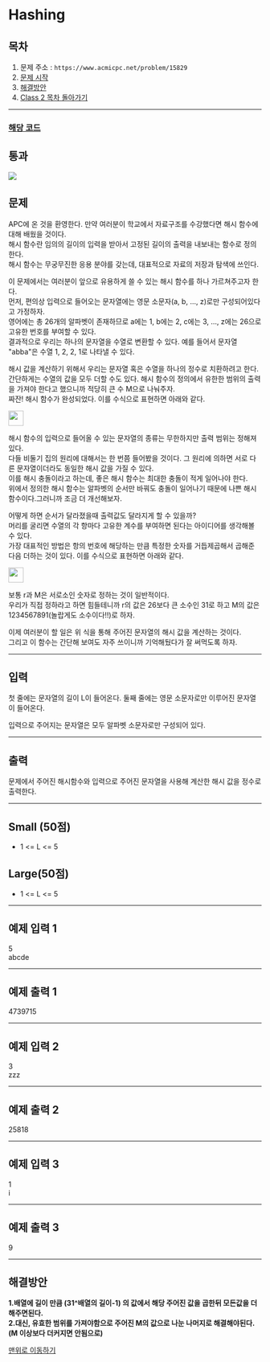 # Hashing

## 목차

1. 문제 주소 : `https://www.acmicpc.net/problem/15829`
2. [문제 시작](#문제)
3. [해결방안](#해결방안)
4. [Class 2 목차 돌아가기](../README.md)
___

### [해당 코드](./Hashing.java)

## 통과

<img src="https://github.com/user-attachments/assets/9732ad98-ddae-4164-8f52-dee987dc0458">

## 문제

APC에 온 것을 환영한다. 만약 여러분이 학교에서 자료구조를 수강했다면 해시 함수에 대해 배웠을 것이다.<br>
해시 함수란 임의의 길이의 입력을 받아서 고정된 길이의 출력을 내보내는 함수로 정의한다.<br>
해시 함수는 무궁무진한 응용 분야를 갖는데, 대표적으로 자료의 저장과 탐색에 쓰인다.

이 문제에서는 여러분이 앞으로 유용하게 쓸 수 있는 해시 함수를 하나 가르쳐주고자 한다.<br>
먼저, 편의상 입력으로 들어오는 문자열에는 영문 소문자(a, b, ..., z)로만 구성되어있다고 가정하자.<br>
영어에는 총 26개의 알파벳이 존재하므로 a에는 1, b에는 2, c에는 3, ..., z에는 26으로 고유한 번호를 부여할 수 있다.<br>
결과적으로 우리는 하나의 문자열을 수열로 변환할 수 있다. 예를 들어서 문자열 "abba"은 수열 1, 2, 2, 1로 나타낼 수 있다.

해시 값을 계산하기 위해서 우리는 문자열 혹은 수열을 하나의 정수로 치환하려고 한다.<br>
간단하게는 수열의 값을 모두 더할 수도 있다. 해시 함수의 정의에서 유한한 범위의 출력을 가져야 한다고 했으니까 적당히 큰 수 M으로 나눠주자.<br>
짜잔! 해시 함수가 완성되었다. 이를 수식으로 표현하면 아래와 같다.

<img src="https://github.com/user-attachments/assets/1857abff-322d-48c0-916d-b9b4117ddf78" width="30px">

해시 함수의 입력으로 들어올 수 있는 문자열의 종류는 무한하지만 출력 범위는 정해져있다.<br>
다들 비둘기 집의 원리에 대해서는 한 번쯤 들어봤을 것이다. 그 원리에 의하면 서로 다른 문자열이더라도 동일한 해시 값을 가질 수 있다.<br>
이를 해시 충돌이라고 하는데, 좋은 해시 함수는 최대한 충돌이 적게 일어나야 한다.<br>
위에서 정의한 해시 함수는 알파벳의 순서만 바꿔도 충돌이 일어나기 때문에 나쁜 해시 함수이다.그러니까 조금 더 개선해보자.

어떻게 하면 순서가 달라졌을때 출력값도 달라지게 할 수 있을까?<br>
머리를 굴리면 수열의 각 항마다 고유한 계수를 부여하면 된다는 아이디어를 생각해볼 수 있다.<br>
가장 대표적인 방법은 항의 번호에 해당하는 만큼 특정한 숫자를 거듭제곱해서 곱해준 다음 더하는 것이 있다. 이를 수식으로 표현하면 아래와 같다.

<img src="https://github.com/user-attachments/assets/1857abff-322d-48c0-916d-b9b4117ddf78" width="30px">

보통 r과 M은 서로소인 숫자로 정하는 것이 일반적이다.<br>
우리가 직접 정하라고 하면 힘들테니까 r의 값은 26보다 큰 소수인 31로 하고 M의 값은 1234567891(놀랍게도 소수이다!!)로 하자.

이제 여러분이 할 일은 위 식을 통해 주어진 문자열의 해시 값을 계산하는 것이다.<br>
그리고 이 함수는 간단해 보여도 자주 쓰이니까 기억해뒀다가 잘 써먹도록 하자.
___

## 입력

첫 줄에는 문자열의 길이 L이 들어온다. 둘째 줄에는 영문 소문자로만 이루어진 문자열이 들어온다.

입력으로 주어지는 문자열은 모두 알파벳 소문자로만 구성되어 있다.

___

## 출력

문제에서 주어진 해시함수와 입력으로 주어진 문자열을 사용해 계산한 해시 값을 정수로 출력한다.

___

## Small (50점)

+ 1 <= L <= 5

## Large(50점)

+ 1 <= L <= 5

---

## 예제 입력 1

5 <br>
abcde

---

## 예제 출력 1

4739715

---

## 예제 입력 2

3 <br>
zzz

---

## 예제 출력 2

25818

---

## 예제 입력 3

1 <br>
i

---

## 예제 출력 3

9

---

## 해결방안
**1.배열에 길이 만큼 (31^배열의 길이-1) 의 값에서 해당 주어진 값을 곱한뒤 모든값을 더해주면된다.** <br>
**2.대신, 유효한 범위를 가져야함으로 주어진 M의 값으로 나눈 나머지로 해결해야된다. (M 이상보다 더커지면 안됨으로)** <br>

[맨위로 이동하기](#hashing)